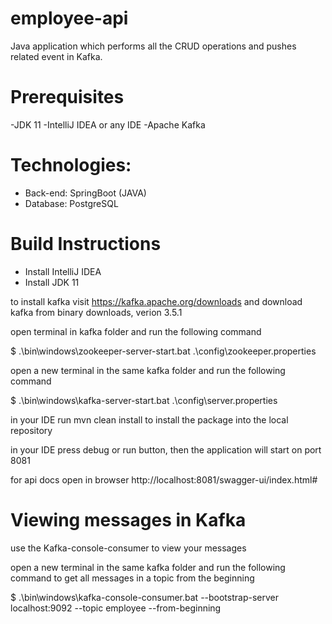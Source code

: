 # employee-api

Java application which performs all the CRUD operations and pushes related event in Kafka.

# Prerequisites

-JDK 11
-IntelliJ IDEA or any IDE
-Apache Kafka

# Technologies:

- Back-end: SpringBoot (JAVA)
- Database: PostgreSQL

# Build Instructions

- Install IntelliJ IDEA
- Install JDK 11

to install kafka visit https://kafka.apache.org/downloads
and download kafka from binary downloads, verion 3.5.1

open terminal in kafka folder and run the following command 

$  .\bin\windows\zookeeper-server-start.bat .\config\zookeeper.properties

open a new terminal in the same kafka folder and run the following command 

$  .\bin\windows\kafka-server-start.bat .\config\server.properties

in your IDE run mvn clean install to install the package into the local repository

in your IDE press debug or run button, then the application will start on port 8081

for api docs open in browser http://localhost:8081/swagger-ui/index.html# 

# Viewing messages in Kafka

use the Kafka-console-consumer to view your messages

open a new terminal in the same kafka folder and run the following command to get all messages in a topic from the beginning

$  .\bin\windows\kafka-console-consumer.bat --bootstrap-server localhost:9092 --topic employee --from-beginning



